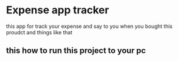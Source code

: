 # Expense app tracker
this app for track your expense and say to you when you bought this proudct and things like that
## this how to run this project to your pc
